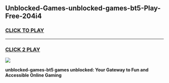 
## Unblocked-Games-unblocked-games-bt5-Play-Free-204i4
<h3>
<a href="https://premium76.site?title=unblocked-games-bt5&ref=18A1">CLICK TO PLAY</a></h3>
<hr>

<h3>
<a href="https://premium76.site?title=unblocked-games-bt5&ref=18A1">CLICK 2 PLAY</a>
  
</h3>

<a href="https://premium76.site?title=unblocked-games-bt5&ref=18A1"><img src="https://clearcache.store/games.png"></a>


**unblocked-games-bt5 games unblocked: Your Gateway to Fun and Accessible Online Gaming**
